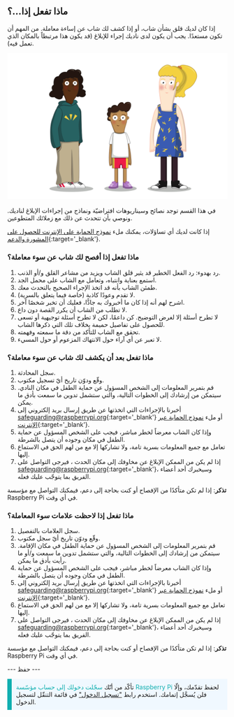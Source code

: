 ## ماذا تفعل إذا…؟

إذا كان لديك قلق بشأن شاب، أو إذا كشف لك شاب عن إساءة معاملة. من المهم أن تكون مستعدًا. يجب أن يكون لدى ناديك إجراء للإبلاغ (قد يكون هذا مرتبطاً بالمكان الذي تعمل فيه).

![ثلاثة شباب واقفين.](images/8-Diverse-Mix-2.png)

في هذا القسم توجد نصائح وسيناريوهات افتراضيّة ونماذج من إجراءات الإبلاغ لناديك. ونوصي بأن تتحدث عن ذلك مع زملائك المتطوعين.

إذا كانت لديك أي تساؤلات، يمكنك ملء [نموذج الحماية على الإنترنت للحصول على المشورة والدعم](https://form.raspberrypi.org/f/safeguarding-concern-form){:target='_blank'}.

### ماذا تفعل إذا أفصح لك شاب عن سوء معاملة؟

1. رد بهدوء: رد الفعل الخطير قد يثير قلق الشاب ويزيد من مشاعر القلق و/أو الذنب.
1. استمع بعناية وانتباه، وتعامل مع الشاب على محمل الجد.
1. طمئن الشاب بأنه قد اتخذ الإجراء الصحيح بالتحدث معك.
1. لا تقدم وعودًا كاذبة (خاصة فيما يتعلق بالسرية).
1. اشرح لهم أنه إذا كان ما أخبروك به جادًّا، فعليك أن تخبر شخصًا آخر.
1. لا تطلب من الشاب أن يكرر القصة دون داع.
1. لا تطرح أسئلة إلا لغرض التوضيح. كن داعمًا، لكن لا تطرح أسئلة توجيهية أو تسعى للحصول على تفاصيل حميمة بخلاف تلك التي ذكرها الشاب.
1. تحقق مع الشاب للتأكد من دقة ما سمعته وفهمته.
1. لا تعبر عن أي آراء حول الانتهاك المزعوم أو حول المسيء.

### ماذا تفعل بعد أن يكشف لك شاب عن سوء معاملة؟

1. سجل المحادثة.
1. وقّع ودوّن تاريخ أيّ تسجيل مكتوب.
1. قم بتمرير المعلومات إلى الشخص المسؤول عن حماية الطفل في مكان النادي. سيتمكن من إرشادك إلى الخطوات التالية، والتي ستشمل تدوين ما سمعت بأدق ما يمكن.
1. أخبرنا بالإجراءات التي اتخذتها عن طريق إرسال بريد إلكتروني إلى [safeguarding@raspberrypi.org](mailto:safeguarding@raspberrypi.org){:target='_blank'} أو ملء [نموذج الحماية عبر الإنترنت](https://form.raspberrypi.org/f/safeguarding-concern-form){:target='_blank'}.
1. وإذا كان الشاب معرضاً لخطر مباشر، فيجب على الشخص المسؤول عن حماية الطفل في مكان وجوده أن يتصل بالشرطة.
1. تعامل مع جميع المعلومات بسرية تامة، ولا تشاركها إلا مع من لهم الحق في الاستماع إليها.
1. إذا لم يكن من الممكن الإبلاغ عن مخاوفك إلى مكان الحدث ، فيرجى التواصل على [safeguarding@raspberrypi.org](mailto:safeguarding@raspberrypi.org){:target='_blank'}، وسيخبرك أحد أعضاء الفريق بما يتوجّب عليك فعله.

**تذكر**: إذا لم تكن متأكدًا من الإفصاح أو كنت بحاجة إلى دعم، فيمكنك التواصل مع مؤسسة Raspberry Pi في أي وقت.

### ماذا تفعل إذا لاحظت علامات سوء المعاملة؟

1. سجل العلامات بالتفصيل.
1. وقّع ودوّن تاريخ أيّ سجل مكتوب.
1. قم بتمرير المعلومات إلى الشخص المسؤول عن حماية الطفل في مكان الإقامة. سيتمكن من إرشادك إلى الخطوات التالية، والتي ستشمل تدوين ما سمعت و/أو ما رأيت بأدق ما يمكن.
1. وإذا كان الشاب معرضاً لخطر مباشر، فيجب على الشخص المسؤول عن حماية الطفل في مكان وجوده أن يتصل بالشرطة.
1. أخبرنا بالإجراءات التي اتخذتها عن طريق إرسال بريد إلكتروني إلى [safeguarding@raspberrypi.org](mailto:safeguarding@raspberrypi.org){:target='_blank'} أو ملء [نموذج الحماية عبر الإنترنت](https://form.raspberrypi.org/f/safeguarding-concern-form){:target='_blank'}.
1. تعامل مع جميع المعلومات بسرية تامة، ولا تشاركها إلا مع من لهم الحق في الاستماع إليها.
1. إذا لم يكن من الممكن الإبلاغ عن مخاوفك إلى مكان الحدث ، فيرجى التواصل على [safeguarding@raspberrypi.org](mailto:safeguarding@raspberrypi.org){:target='_blank'}، وسيخبرك أحد أعضاء الفريق بما يتوجّب عليك فعله.

**تذكر**: إذا لم تكن متأكدًا من الإفصاح أو كنت بحاجة إلى دعم، فيمكنك التواصل مع مؤسسة Raspberry Pi في أي وقت.

--- حفظ ---

<p style="border-left: solid; border-width:10px; border-color: #0faeb0; background-color: aliceblue; padding: 10px;">
تأكّد من أنّك <span style="color: #0faeb0">سجّلت دخولك إلى حساب مؤسّسة Raspberry Pi</span> لحفظ تقدّمك، وإلّا فلن يُسجَّل إتمامك. استخدم رابط <a href="https://my.raspberrypi.org/login">"تسجيل الدخول"</a> في قائمة التنقّل لتسجيل الدخول.
</p>
